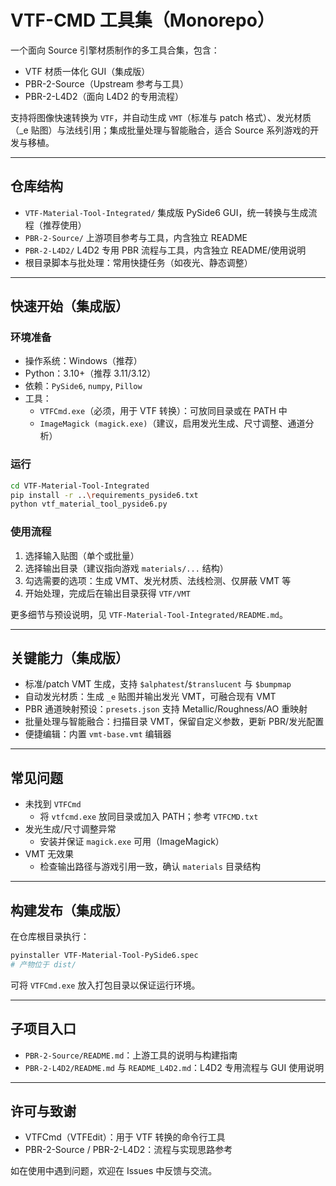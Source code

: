 # VTF-CMD 工具集（Monorepo）

一个面向 Source 引擎材质制作的多工具合集，包含：
- VTF 材质一体化 GUI（集成版）
- PBR-2-Source（Upstream 参考与工具）
- PBR-2-L4D2（面向 L4D2 的专用流程）

支持将图像快速转换为 `VTF`，并自动生成 `VMT`（标准与 patch 格式）、发光材质（_e 贴图）与法线引用；集成批量处理与智能融合，适合 Source 系列游戏的开发与移植。

---

## 仓库结构
- `VTF-Material-Tool-Integrated/` 集成版 PySide6 GUI，统一转换与生成流程（推荐使用）
- `PBR-2-Source/` 上游项目参考与工具，内含独立 README
- `PBR-2-L4D2/` L4D2 专用 PBR 流程与工具，内含独立 README/使用说明
- 根目录脚本与批处理：常用快捷任务（如夜光、静态调整）

---

## 快速开始（集成版）

### 环境准备
- 操作系统：Windows（推荐）
- Python：3.10+（推荐 3.11/3.12）
- 依赖：`PySide6`, `numpy`, `Pillow`
- 工具：
  - `VTFCmd.exe`（必须，用于 VTF 转换）：可放同目录或在 PATH 中
  - `ImageMagick (magick.exe)`（建议，启用发光生成、尺寸调整、通道分析）

### 运行
```bash
cd VTF-Material-Tool-Integrated
pip install -r ..\requirements_pyside6.txt
python vtf_material_tool_pyside6.py
```

### 使用流程
1. 选择输入贴图（单个或批量）
2. 选择输出目录（建议指向游戏 `materials/...` 结构）
3. 勾选需要的选项：生成 VMT、发光材质、法线检测、仅屏蔽 VMT 等
4. 开始处理，完成后在输出目录获得 `VTF/VMT`

更多细节与预设说明，见 `VTF-Material-Tool-Integrated/README.md`。

---

## 关键能力（集成版）
- 标准/patch VMT 生成，支持 `$alphatest`/`$translucent` 与 `$bumpmap`
- 自动发光材质：生成 `_e` 贴图并输出发光 VMT，可融合现有 VMT
- PBR 通道映射预设：`presets.json` 支持 Metallic/Roughness/AO 重映射
- 批量处理与智能融合：扫描目录 VMT，保留自定义参数，更新 PBR/发光配置
- 便捷编辑：内置 `vmt-base.vmt` 编辑器

---

## 常见问题
- 未找到 `VTFCmd`
  - 将 `vtfcmd.exe` 放同目录或加入 PATH；参考 `VTFCMD.txt`
- 发光生成/尺寸调整异常
  - 安装并保证 `magick.exe` 可用（ImageMagick）
- VMT 无效果
  - 检查输出路径与游戏引用一致，确认 `materials` 目录结构

---

## 构建发布（集成版）
在仓库根目录执行：
```bash
pyinstaller VTF-Material-Tool-PySide6.spec
# 产物位于 dist/
```
可将 `VTFCmd.exe` 放入打包目录以保证运行环境。

---

## 子项目入口
- `PBR-2-Source/README.md`：上游工具的说明与构建指南
- `PBR-2-L4D2/README.md` 与 `README_L4D2.md`：L4D2 专用流程与 GUI 使用说明

---

## 许可与致谢
- VTFCmd（VTFEdit）：用于 VTF 转换的命令行工具
- PBR-2-Source / PBR-2-L4D2：流程与实现思路参考

如在使用中遇到问题，欢迎在 Issues 中反馈与交流。
